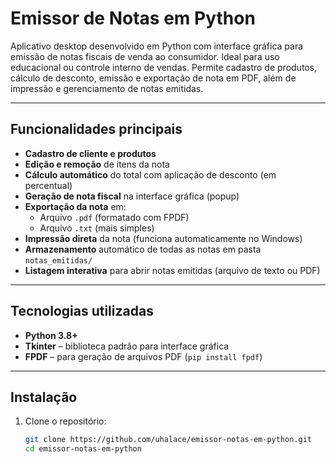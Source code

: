 # Emissor de Notas em Python

Aplicativo desktop desenvolvido em Python com interface gráfica para emissão de notas fiscais de venda ao consumidor. Ideal para uso educacional ou controle interno de vendas. Permite cadastro de produtos, cálculo de desconto, emissão e exportação de nota em PDF, além de impressão e gerenciamento de notas emitidas.

---

##  Funcionalidades principais

- **Cadastro de cliente e produtos**
- **Edição e remoção** de itens da nota
- **Cálculo automático** do total com aplicação de desconto (em percentual)
- **Geração de nota fiscal** na interface gráfica (popup)
- **Exportação da nota** em:  
  - Arquivo `.pdf` (formatado com FPDF)  
  - Arquivo `.txt` (mais simples)
- **Impressão direta** da nota (funciona automaticamente no Windows)
- **Armazenamento** automático de todas as notas em pasta `notas_emitidas/`
- **Listagem interativa** para abrir notas emitidas (arquivo de texto ou PDF)

---

##  Tecnologias utilizadas

- **Python 3.8+**
- **Tkinter** – biblioteca padrão para interface gráfica  
- **FPDF** – para geração de arquivos PDF (`pip install fpdf`)

---

##  Instalação

1. Clone o repositório:
   ```bash
   git clone https://github.com/uhalace/emissor-notas-em-python.git
   cd emissor-notas-em-python
